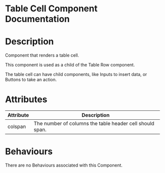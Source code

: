 # Table Cell Component Documentation

# Description

Component that renders a table cell.

This component is used as a child of the Table Row component.

The table cell can have child components, like Inputs to insert data, or Buttons to take an action.

# Attributes

| Attribute | Description                                              |
| --------- | -------------------------------------------------------- |
| colspan   | The number of columns the table header cell should span. |

# Behaviours

There are no Behaviours associated with this Component.
